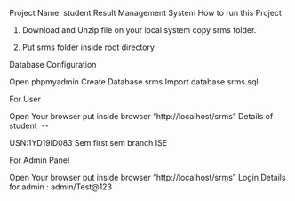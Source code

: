 Project Name: student Result Management System
How to run this Project

1. Download and Unzip file on your local system copy srms folder.

2. Put srms folder inside root directory

Database Configuration

Open phpmyadmin
Create Database srms
Import database srms.sql

For User

Open Your browser put inside browser “http://localhost/srms”
Details of student  --

USN:1YD19ID083
Sem:first sem branch ISE

For Admin Panel

Open Your browser put inside browser “http://localhost/srms”
Login Details for admin : admin/Test@123
